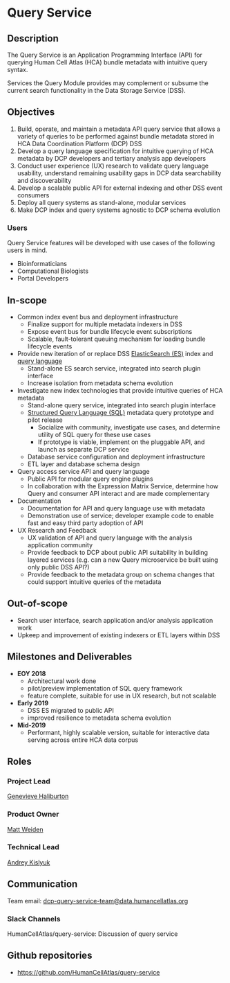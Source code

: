 # Query Service

## Description
The Query Service is an Application Programming Interface (API) for querying Human Cell Atlas (HCA) bundle metadata with intuitive query syntax.

Services the Query Module provides may complement or subsume the current search functionality in the Data Storage Service (DSS).

## Objectives
1. Build, operate, and maintain a metadata API query service that allows a variety of queries to be performed against bundle metadata stored in HCA Data Coordination Platform (DCP) DSS
1. Develop a query language specification for intuitive querying of HCA metadata by DCP developers and tertiary analysis app developers
1. Conduct user experience (UX) research to validate query language usability, understand remaining usability gaps in DCP data searchability and discoverability
1. Develop a scalable public API for external indexing and other DSS event consumers
1. Deploy all query systems as stand-alone, modular services
1. Make DCP index and query systems agnostic to DCP schema evolution

### Users

Query Service features will be developed with use cases of the following users in mind.

* Bioinformaticians
* Computational Biologists
* Portal Developers

## In-scope
* Common index event bus and deployment infrastructure
    * Finalize support for multiple metadata indexers in DSS
    * Expose event bus for bundle lifecycle event subscriptions
    * Scalable, fault-tolerant queuing mechanism for loading bundle lifecycle events
* Provide new iteration of or replace DSS [ElasticSearch (ES)](https://www.elastic.co) index and [query language](https://www.elastic.co/guide/en/elasticsearch/reference/current/_introducing_the_query_language.html)
    * Stand-alone ES search service, integrated into search plugin interface
    * Increase isolation from metadata schema evolution
* Investigate new index technologies that provide intuitive queries of HCA metadata
    * Stand-alone query service, integrated into search plugin interface
    * [Structured Query Language (SQL)](https://en.wikipedia.org/wiki/SQL) metadata query prototype and pilot release
        * Socialize with community, investigate use cases, and determine utility of SQL query for these use cases
        * If prototype is viable, implement on the pluggable API, and launch as separate DCP service
    * Database service configuration and deployment infrastructure
    * ETL layer and database schema design
* Query access service API and query language
    * Public API for modular query engine plugins
    * In collaboration with the Expression Matrix Service, determine how Query and consumer API interact and are made complementary
* Documentation
    * Documentation for API and query language use with metadata
    * Demonstration use of service; developer example code to enable fast and easy third party adoption of API
* UX Research and Feedback
    * UX validation of API and query language with the analysis application community
    * Provide feedback to DCP about public API suitability in building layered services (e.g. can a new Query microservice be built using only public DSS API?)
    * Provide feedback to the metadata group on schema changes that could support intuitive queries of the metadata

## Out-of-scope
* Search user interface, search application and/or analysis application work
* Upkeep and improvement of existing indexers or ETL layers within DSS

## Milestones and Deliverables

* **EOY 2018**
    * Architectural work done
    * pilot/preview implementation of SQL query framework
    * feature complete, suitable for use in UX research, but not scalable
* **Early 2019**
    * DSS ES migrated to public API
    * improved resilience to metadata schema evolution
* **Mid-2019**
    * Performant, highly scalable version, suitable for interactive data serving across entire HCA data corpus


## Roles

### Project Lead
[Genevieve Haliburton](mailto:ghaliburton@chanzuckerberg.com)

### Product Owner
[Matt Weiden](mailto:mweiden@chanzuckerberg.com)

### Technical Lead
[Andrey Kislyuk](mailto:akislyuk@chanzuckerberg.com)


## Communication

Team email: dcp-query-service-team@data.humancellatlas.org

### Slack Channels
HumanCellAtlas/query-service: Discussion of query service

## Github repositories
* https://github.com/HumanCellAtlas/query-service
